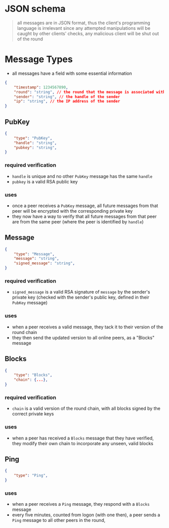 # JSON schema
> all messages are in JSON format, thus the client's programming language is irrelevant
> since any attempted manipulations will be caught by other clients' checks, any malicious client will be shut out of the round

# Message Types
- all messages have a field with some essential information
```json
{
    "timestamp": 1234567890,
    "round": "string", // the round that the message is associated with (the round is a hash of the genesis block)
    "sender": "string", // the handle of the sender
    "ip": "string", // the IP address of the sender 
}
```

## PubKey
```json
{
    "type": "PubKey",
    "handle": "string",
    "pubkey": "string",
}
```
### required verification
- `handle` is unique and no other `PubKey` message has the same `handle`
- `pubkey` is a valid RSA public key

### uses
- once a peer receives a `PubKey` message, all future messages from that peer will be encrypted with the corresponding private key
- they now have a way to verify that all future messages from that peer are from the same peer (where the peer is identified by `handle`)

## Message
```json
{
    "type": "Message",
    "message": "string",
    "signed_message": "string",
}
```
### required verification
- `signed_message` is a valid RSA signature of `message` by the sender's private key (checked with the sender's public key, defined in their `PubKey` message)

### uses
- when a peer receives a valid message, they tack it to their version of the round chain
- they then send the updated version to all online peers, as a "Blocks" message

## Blocks
```json
{
    "type": "Blocks",
    "chain": {...},
}
```
### required verification
- `chain` is a valid version of the round chain, with all blocks signed by the correct private keys

### uses
- when a peer has received a `Blocks` message that they have verified, they modify their own chain to incorporate any unseen, valid blocks

## Ping
```json
{
    "type": "Ping",
}
```
### uses
- when a peer receives a `Ping` message, they respond with a `Blocks` message
- every five minutes, counted from logon (with one then), a peer sends a `Ping` message to all other peers in the round, 


